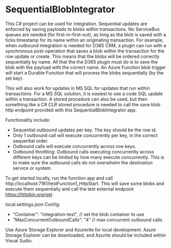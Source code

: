 # SequentialBlobIntegrator

This C# project can be used for integration. Sequential updates are enforced by saving payloads to blobs within transactions. No ServiceBus queues are needed (for first-in-first-out), as long as the blob is saved with a ticks timestamp for its name within an originating transaction. For example, when outbound integration is needed for D365 CRM, a plugin can run with a synchronous post-operation that saves a blob within the transaction for the row update or create. This means that the blobs will be ordered correctly sequentially by name. All that the the D365 plugin must do is to save the blob with the payload with the correct name. An Azure Function blob trigger will start a Durable Function that will process the blobs sequentially (by the set key).

This will also work for updates in MS SQL for updates that run within transactions. For a MS SQL solution, it is easiest to use a code SQL update within a transaction. A stored procedure can also be used, but then something like a C# CLR stored procedure is needed to call the save blob http endpoint provided with this SequentialBlobIntegrator app.

Functionality include:

- Sequential outbound updates per key. The key should be the row id.
- Only 1 outbound call will execute concurrently per key, in the correct sequential order.
- Outbound calls will execute concurrently across row keys.
- Outbound throttling: Outbound calls executing concurrently across different keys can be limited by how many execute concurrently. This is to make sure the outbound calls do not overwhelm the destination service or system.

To get started locally, run the function app and call http://localhost:7161/testFunction1_HttpStart. This will save some blobs and execute them sequentially and call the test external endpoint https://httpbin.org/get.

local.settings.json Config:

- "Container": "integration-test", // set the blob container to use
- "MaxConcurrentOutboundCalls": "4" // max concurrent outbound calls

Use Azure Storage Explorer and Azurerite for local development. Azure Storage Explorer can be downloaded, and Azurite should be included within Visual Sudio.
